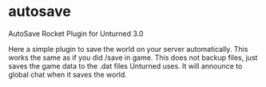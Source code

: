 # autosave
AutoSave Rocket Plugin for Unturned 3.0

Here a simple plugin to save the world on your server automatically. This works the same as if you did /save in game. This does not backup files, just saves the game data to the .dat files Unturned uses.  It will announce to global chat when it saves the world.
